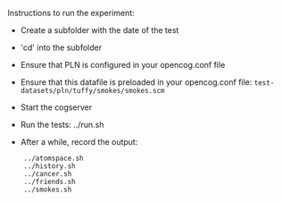 Instructions to run the experiment:

- Create a subfolder with the date of the test

- 'cd' into the subfolder

- Ensure that PLN is configured in your opencog.conf file

- Ensure that this datafile is preloaded in your opencog.conf file: ```test-datasets/pln/tuffy/smokes/smokes.scm```

- Start the cogserver

- Run the tests:
    ../run.sh

- After a while, record the output:
```
    ../atomspace.sh
    ../history.sh
    ../cancer.sh
    ../friends.sh
    ../smokes.sh
```
